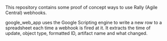 This repository contains some proof of concept ways to use Rally (Agile Central) webhooks.

google_web_app uses the Google Scripting engine to write a new row to a spreadsheet each time a webhook is fired at it.  It extracts the time of update, object type, formatted ID, artifact name and what changed.

